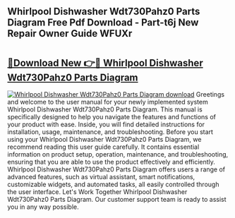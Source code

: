## Whirlpool Dishwasher Wdt730Pahz0 Parts Diagram Free Pdf Download - Part-t6j New Repair Owner Guide WFUXr

# <h2><a href="http://dfhhsoi.blite.top/?on=Whirlpool+Dishwasher+Wdt730Pahz0+Parts+Diagram">🔗Download New 👉🔴 Whirlpool Dishwasher Wdt730Pahz0 Parts Diagram</a></h2>

[![Whirlpool Dishwasher Wdt730Pahz0 Parts Diagram download](https://i.imgur.com/lujVjoI.png)](http://dfhhsoi.blite.top/?on=Whirlpool+Dishwasher+Wdt730Pahz0+Parts+Diagram)
Greetings and welcome to the user manual for your newly implemented system Whirlpool Dishwasher Wdt730Pahz0 Parts Diagram. This manual is specifically designed to help you navigate the features and functions of your product with ease. Inside, you will find detailed instructions for installation, usage, maintenance, and troubleshooting. Before you start using your Whirlpool Dishwasher Wdt730Pahz0 Parts Diagram, we recommend reading this user guide carefully. It contains essential information on product setup, operation, maintenance, and troubleshooting, ensuring that you are able to use the product effectively and efficiently. Whirlpool Dishwasher Wdt730Pahz0 Parts Diagram offers users a range of advanced features, such as virtual assistant, smart notifications, customizable widgets, and automated tasks, all easily controlled through the user interface. Let's Work Together Whirlpool Dishwasher Wdt730Pahz0 Parts Diagram. Our customer support team is ready to assist you in any way possible.
